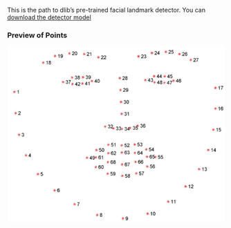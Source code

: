 This is the path to dlib’s pre-trained facial landmark detector. You can [download the detector model](http://dlib.net/files/shape_predictor_68_face_landmarks.dat.bz2)


### Preview of Points
![Facial landMarks](https://github.com/yeasin50/faceMaskDetection/blob/master/images/facial_landmarks_68markup-768x619.jpg)